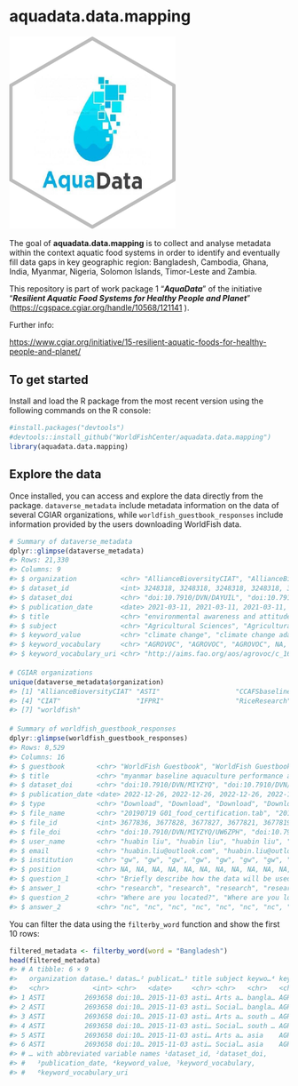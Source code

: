 
<!-- README.md is generated from README.Rmd. Please edit that file -->

# aquadata.data.mapping

<!-- badges: start -->
<!-- badges: end -->

<img src="man/figures/aquadata_lg_sticker.png" width="300" />

The goal of **aquadata.data.mapping** is to collect and analyse metadata
within the context aquatic food systems in order to identify and
eventually fill data gaps in key geographic region: Bangladesh,
Cambodia, Ghana, India, Myanmar, Nigeria, Solomon Islands, Timor-Leste
and Zambia.

This repository is part of work package 1 “***AquaData***” of the
initiative “***Resilient Aquatic Food Systems for Healthy People and
Planet***” (<https://cgspace.cgiar.org/handle/10568/121141> ).

Further info:

<https://www.cgiar.org/initiative/15-resilient-aquatic-foods-for-healthy-people-and-planet/>

## To get started

Install and load the R package from the most recent version using the
following commands on the R console:

``` r
#install.packages("devtools")
#devtools::install_github("WorldFishCenter/aquadata.data.mapping")
library(aquadata.data.mapping)
```

## Explore the data

Once installed, you can access and explore the data directly from the
package. `dataverse_metadata` include metadata information on the data
of several CGIAR organizations, while `worldfish_guestbook_responses`
include information provided by the users downloading WorldFish data.

``` r
# Summary of dataverse_metadata 
dplyr::glimpse(dataverse_metadata)
#> Rows: 21,330
#> Columns: 9
#> $ organization           <chr> "AllianceBioversityCIAT", "AllianceBioversityCI…
#> $ dataset_id             <int> 3248318, 3248318, 3248318, 3248318, 3248318, 32…
#> $ dataset_doi            <chr> "doi:10.7910/DVN/DAYUIL", "doi:10.7910/DVN/DAYU…
#> $ publication_date       <date> 2021-03-11, 2021-03-11, 2021-03-11, 2021-03-11…
#> $ title                  <chr> "environmental awareness and attitudes among st…
#> $ subject                <chr> "Agricultural Sciences", "Agricultural Sciences…
#> $ keyword_value          <chr> "climate change", "climate change adaptation", …
#> $ keyword_vocabulary     <chr> "AGROVOC", "AGROVOC", "AGROVOC", NA, "AGROVOC",…
#> $ keyword_vocabulary_uri <chr> "http://aims.fao.org/aos/agrovoc/c_1666", "http…

# CGIAR organizations
unique(dataverse_metadata$organization)
#> [1] "AllianceBioversityCIAT" "ASTI"                   "CCAFSbaseline"         
#> [4] "CIAT"                   "IFPRI"                  "RiceResearch"          
#> [7] "worldfish"

# Summary of worldfish_guestbook_responses 
dplyr::glimpse(worldfish_guestbook_responses)
#> Rows: 8,529
#> Columns: 16
#> $ guestbook        <chr> "WorldFish Guestbook", "WorldFish Guestbook", "WorldF…
#> $ title            <chr> "myanmar baseline aquaculture performance assessment"…
#> $ dataset_doi      <chr> "doi:10.7910/DVN/MIYZYQ", "doi:10.7910/DVN/MIYZYQ", "…
#> $ publication_date <date> 2022-12-26, 2022-12-26, 2022-12-26, 2022-12-26, 2022…
#> $ type             <chr> "Download", "Download", "Download", "Download", "Down…
#> $ file_name        <chr> "20190719 G01_food_certification.tab", "20190719 D07_…
#> $ file_id          <int> 3677836, 3677828, 3677827, 3677821, 3677819, 3677851,…
#> $ file_doi         <chr> "doi:10.7910/DVN/MIYZYQ/UW6ZPH", "doi:10.7910/DVN/MIY…
#> $ user_name        <chr> "huabin liu", "huabin liu", "huabin liu", "huabin liu…
#> $ email            <chr> "huabin.liu@outlook.com", "huabin.liu@outlook.com", "…
#> $ institution      <chr> "gw", "gw", "gw", "gw", "gw", "gw", "gw", "gw", "gw",…
#> $ position         <chr> NA, NA, NA, NA, NA, NA, NA, NA, NA, NA, NA, NA, NA, N…
#> $ question_1       <chr> "Briefly describe how the data will be used", "Briefl…
#> $ answer_1         <chr> "research", "research", "research", "research", "rese…
#> $ question_2       <chr> "Where are you located?", "Where are you located?", "…
#> $ answer_2         <chr> "nc", "nc", "nc", "nc", "nc", "nc", "nc", "nc", "nc",…
```

You can filter the data using the `filterby_word` function and show the
first 10 rows:

``` r
filtered_metadata <- filterby_word(word = "Bangladesh")
head(filtered_metadata)
#> # A tibble: 6 × 9
#>   organization datase…¹ datas…² publicat…³ title subject keywo…⁴ keywo…⁵ keywo…⁶
#>   <chr>           <int> <chr>   <date>     <chr> <chr>   <chr>   <chr>   <chr>  
#> 1 ASTI          2693658 doi:10… 2015-11-03 asti… Arts a… bangla… AGROVOC http:/…
#> 2 ASTI          2693658 doi:10… 2015-11-03 asti… Social… bangla… AGROVOC http:/…
#> 3 ASTI          2693658 doi:10… 2015-11-03 asti… Arts a… south … AGROVOC http:/…
#> 4 ASTI          2693658 doi:10… 2015-11-03 asti… Social… south … AGROVOC http:/…
#> 5 ASTI          2693658 doi:10… 2015-11-03 asti… Arts a… asia    AGROVOC http:/…
#> 6 ASTI          2693658 doi:10… 2015-11-03 asti… Social… asia    AGROVOC http:/…
#> # … with abbreviated variable names ¹​dataset_id, ²​dataset_doi,
#> #   ³​publication_date, ⁴​keyword_value, ⁵​keyword_vocabulary,
#> #   ⁶​keyword_vocabulary_uri
```

